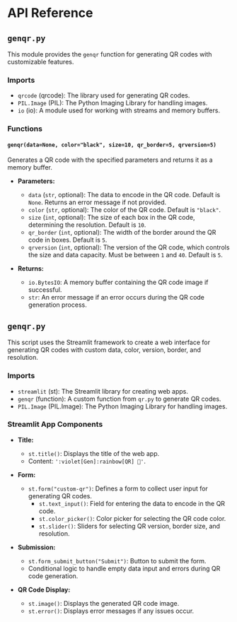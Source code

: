 # API Reference

## `genqr.py`
This module provides the `genqr` function for generating QR codes with customizable features.

### **Imports**
- `qrcode` (qrcode): The library used for generating QR codes.
- `PIL.Image` (PIL): The Python Imaging Library for handling images.
- `io` (io): A module used for working with streams and memory buffers.

### **Functions**

#### `genqr(data=None, color="black", size=10, qr_border=5, qrversion=5)`
Generates a QR code with the specified parameters and returns it as a memory buffer.

- **Parameters:**
  - `data` (`str`, optional): The data to encode in the QR code. Default is `None`. Returns an error message if not provided.
  - `color` (`str`, optional): The color of the QR code. Default is `"black"`.
  - `size` (`int`, optional): The size of each box in the QR code, determining the resolution. Default is `10`.
  - `qr_border` (`int`, optional): The width of the border around the QR code in boxes. Default is `5`.
  - `qrversion` (`int`, optional): The version of the QR code, which controls the size and data capacity. Must be between `1` and `40`. Default is `5`.

- **Returns:**
  - `io.BytesIO`: A memory buffer containing the QR code image if successful.
  - `str`: An error message if an error occurs during the QR code generation process.

## `genqr.py`

This script uses the Streamlit framework to create a web interface for generating QR codes with custom data, color, version, border, and resolution.

### **Imports**
- `streamlit` (st): The Streamlit library for creating web apps.
- `genqr` (function): A custom function from `qr.py` to generate QR codes.
- `PIL.Image` (PIL.Image): The Python Imaging Library for handling images.

### **Streamlit App Components**

- **Title:**
  - `st.title()`: Displays the title of the web app. 
  - Content: `':violet[Gen]:rainbow[QR] 🌚'`.

- **Form:**
  - `st.form("custom-qr")`: Defines a form to collect user input for generating QR codes.
    - `st.text_input()`: Field for entering the data to encode in the QR code.
    - `st.color_picker()`: Color picker for selecting the QR code color.
    - `st.slider()`: Sliders for selecting QR version, border size, and resolution.

- **Submission:**
  - `st.form_submit_button("Submit")`: Button to submit the form.
  - Conditional logic to handle empty data input and errors during QR code generation.

- **QR Code Display:**
  - `st.image()`: Displays the generated QR code image.
  - `st.error()`: Displays error messages if any issues occur.
